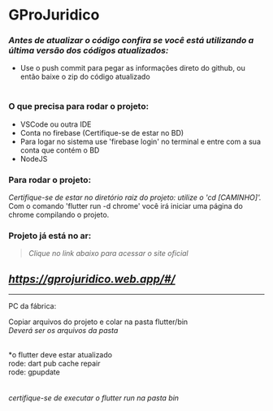 # GProJuridico

### _Antes de atualizar o código confira se você está utilizando a última versão dos códigos atualizados:_<br>
- Use o push commit para pegar as informações direto do github, ou então baixe o zip do código atualizado<br><br>

### O que precisa para rodar o projeto:<br>
- VSCode ou outra IDE<br>
- Conta no firebase (Certifique-se de estar no BD)<br>
- Para logar no sistema use 'firebase login' no terminal e entre com a sua conta que contém o BD<br>
- NodeJS<br>

### Para rodar o projeto:<br>
_Certifique-se de estar no diretório raiz do projeto: utilize o 'cd [CAMINHO]'._<br>
Com o comando 'flutter run -d chrome' você irá iniciar uma página do chrome compilando o projeto.<br>

### Projeto já está no ar:<br>
> _Clique no link abaixo para acessar o site oficial_ <br>

## _https://gprojuridico.web.app/#/_





---------------------

PC da fábrica:

Copiar arquivos do projeto e colar na pasta flutter/bin <br>
_Deverá ser os arquivos da pasta_<br><br>

*o flutter deve estar atualizado<br>
rode: dart pub cache repair<br>
rode: gpupdate<br>
<br><br>
_certifique-se de executar o flutter run na pasta bin_

